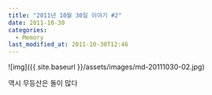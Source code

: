 ```yaml
---
title: "2011년 10월 30일 이야기 #2"
date: 2011-10-30
categories:
  - Memory
last_modified_at: 2011-10-30T12:46
---
```


![img]({{ site.baseurl }}/assets/images/md-20111030-02.jpg)

역시 무등산은 돌이 많다